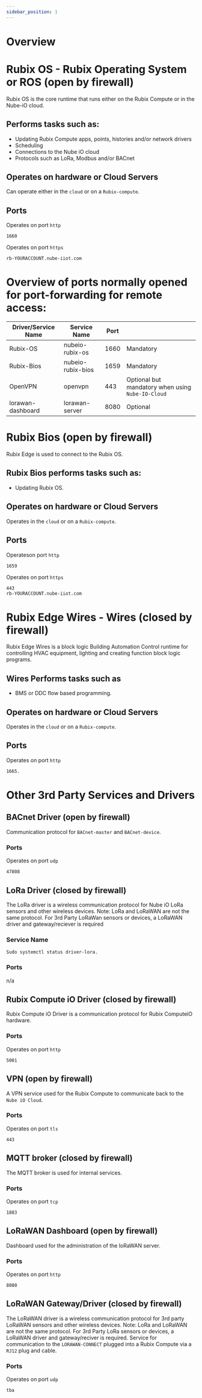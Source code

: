 ```yaml
---
sidebar_position: 1
---
```


# Overview

# Rubix OS - Rubix Operating System or ROS (open by firewall)
Rubix OS is the core runtime that runs either on the Rubix Compute or in the Nube-iO cloud.

## Performs tasks such as:
* Updating Rubix Compute apps, points, histories and/or network drivers
* Scheduling
* Connections to the Nube iO cloud
* Protocols such as LoRa, Modbus and/or BACnet

## Operates on hardware or Cloud Servers
Can operate either in the `cloud` or on a `Rubix-compute`.

## Ports

Operates on port `http`
```
1660
```
Operates on port `https`
```
rb-YOURACCOUNT.nube-iiot.com
```

# Overview of ports normally opened for port-forwarding for remote access:

| Driver/Service Name | Service Name      | Port |                                                   | 
|---------------------|-------------------|------|---------------------------------------------------|
| Rubix-OS            | nubeio-rubix-os   | 1660 | Mandatory                                         | 
| Rubix-Bios          | nubeio-rubix-bios | 1659 | Mandatory                                         | 
| OpenVPN             | openvpn           | 443  | Optional but mandatory when using `Nube-IO-Cloud` | 
| lorawan-dashboard   | lorawan-server    | 8080 | Optional                                          | 


# Rubix Bios (open by firewall)
Rubix Edge is used to connect to the Rubix OS.

## Rubix Bios performs tasks such as:

* Updating Rubix OS.

## Operates on hardware or Cloud Servers
Operates in the `cloud` or on a `Rubix-compute`.

## Ports

Operateson port `http`
```
1659
```
Operates on port `https`
```
443
rb-YOURACCOUNT.nube-iiot.com
```

# Rubix Edge Wires - Wires (closed by firewall)
Rubix Edge Wires is a block logic Building Automation Control runtime for controlling HVAC equipment, lighting and creating function block logic programs.

## Wires Performs tasks such as

* BMS or DDC flow based programming.

## Operates on hardware or Cloud Servers
Operates in the `cloud` or on a `Rubix-compute`.

## Ports

Operates on port `http`
```
1665.
```

# Other 3rd Party Services and Drivers

## BACnet Driver (open by firewall)
Communication protocol for `BACnet-master` and `BACnet-device`.

### Ports

Operates on port `udp`
```
47808
```

## LoRa Driver (closed by firewall)
The LoRa driver is a wireless communication protocol for Nube iO LoRa sensors and other wireless devices.
Note: LoRa and LoRaWAN are not the same protocol. For 3rd Party LoRaWan sensors or devices, a LoRaWAN driver and gateway/reciever is required

### Service Name
```
Sudo systemctl status driver-lora.
```

### Ports

n/a

## Rubix Compute iO Driver  (closed by firewall)
Rubix Compute iO Driver is a communication protocol for Rubix ComputeiO hardware.

### Ports

Operates on port `http`
```
5001
```

## VPN (open by firewall)
A VPN service used for the Rubix Compute to communicate back to the `Nube iO Cloud`.

### Ports

Operates on port `tls`
```
443
```

## MQTT broker (closed by firewall)
The MQTT broker is used for internal services.

### Ports 

Operates on port `tcp`
```
1883
```

## LoRaWAN Dashboard (open by firewall)
Dashboard used for the administration of the loRaWAN server.

### Ports

Operates on port `http`
```
8080
```

## LoRaWAN Gateway/Driver (closed by firewall)
The LoRaWAN driver is a wireless communication protocol for 3rd party LoRaWAN sensors and other wireless devices.
Note: LoRa and LoRaWAN are not the same protocol. For 3rd Party LoRa sensors or devices, a LoRaWAN driver and gateway/reciver is required. 
Service for communication to the `LORAWAN-CONNECT` plugged into a Rubix Compute via a `RJ12` plug and cable.

### Ports

Operates on port `udp`
```
tba
```

